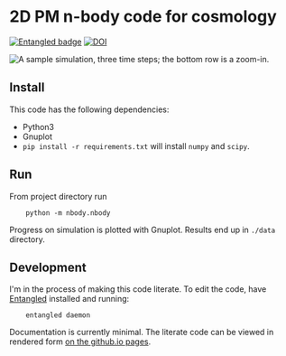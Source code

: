 # 2D PM n-body code for cosmology
[![Entangled badge](https://img.shields.io/badge/entangled-Use%20the%20source!-%2300aeff)](https://entangled.github.io/)
[![DOI](https://zenodo.org/badge/DOI/10.5281/zenodo.4158731.svg)](https://doi.org/10.5281/zenodo.4158731)

![A sample simulation, three time steps; the bottom row is a zoom-in.](figures/x.collage.png)

## Install
This code has the following dependencies:

- Python3
- Gnuplot
- `pip install -r requirements.txt` will install `numpy` and `scipy`.

## Run
From project directory run

        python -m nbody.nbody

Progress on simulation is plotted with Gnuplot. Results end up in `./data` directory.

## Development
I'm in the process of making this code literate. To edit the code, have [Entangled](https://entangled.github.io/) installed and running:

        entangled daemon

Documentation is currently minimal. The literate code can be viewed in rendered form [on the github.io pages](https://jhidding.github.io/nbody2d).
